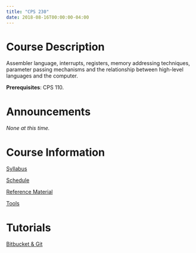 ```yaml
---
title: "CPS 230"
date: 2018-08-16T00:00:00-04:00
---
```


# Course Description

Assembler language, interrupts, registers, memory addressing techniques, parameter passing mechanisms and the relationship between high-level languages and the computer.

**Prerequisites**: CPS 110.

# Announcements

_None at this time._

# Course Information

[Syllabus](/bju/cps230/info/syllabus)

[Schedule](/bju/cps230/info/schedule)

[Reference Material](/bju/cps230/info/references)

[Tools](/bju/cps230/info/tools)

# Tutorials

[Bitbucket & Git](/bju/cps230/info/bitbucket-git)
